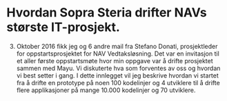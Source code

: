 ﻿# Hvordan Sopra Steria drifter NAVs største IT-prosjekt. 
3. Oktober 2016 fikk jeg og 6 andre mail fra Stefano Donati, prosjektleder for oppstartsprosjektet for NAV Vedtaksløsning. Det var en invitasjon til et aller første oppstartsmøte hvor min oppgave var å drifte prosjektet sammen med Mayu. Vi diskuterte hva som forventes av oss og hvordan vi best setter i gang. I dette innlegget vil jeg beskrive hvordan vi startet fra å drifte en prototype på noen 100 kodelinjer og 4 utviklere til å drifte flere applikasjoner på mange 10.000 kodelinjer og 70 utviklere.
##
